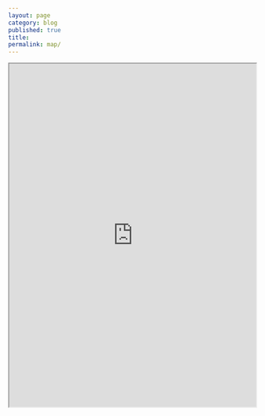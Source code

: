 ```yaml
---
layout: page
category: blog
published: true
title:
permalink: map/
---
```


<iframe src="https://localhost:3443/#projects/gary/dive" width="100%" id="iframe" style="height: 700px;"></iframe>
